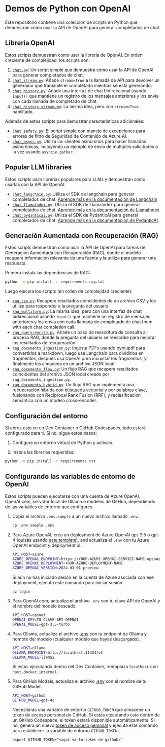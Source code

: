 # Demos de Python con OpenAI

Este repositorio contiene una colección de scripts en Python que demuestran cómo usar la API de OpenAI para generar completados de chat.

## Librería OpenAI

Estos scripts demuestran como usar la libreria de OpenAI. En orden creciente de complejidad, los scripts son:

1. [`chat.py`](./chat.py): Un script simple que demuestra cómo usar la API de OpenAI para generar completados de chat.
2. [`chat_stream.py`](./chat_stream.py): Añade `stream=True` a la llamada de API para devolver un generador que transmite el completado mientras se está generando.
3. [`chat_history.py`](./chat_history.py): Añade una interfaz de chat bidireccional usando `input()` que mantiene un registro de los mensajes anteriores y los envía con cada llamada de completado de chat.
4. [`chat_history_stream.py`](./chat_history_stream.py): La misma idea, pero con `stream=True` habilitado.

Además de estos scripts para demostrar características adicionales:

* [`chat_safety.py`](./chat_safety.py): El script simple con manejo de excepciones para errores de filtro de Seguridad de Contenido de Azure AI.
* [`chat_async.py`](./chat_async.py): Utiliza los clientes asíncronos para hacer llamadas asincrónicas, incluyendo un ejemplo de envío de múltiples solicitudes a la vez usando `asyncio.gather`.

## Popular LLM libraries

Estos scripts usan librerías populares para LLMs y demuestran como usarlas con la API de OpenAI:

* [`chat_langchain.py`](./chat_langchain.py): Utiliza el SDK de langchain para generar completados de chat. [Aprende más en la documentación de Langchain](https://python.langchain.com/docs/get_started/quickstart)
* [`chat_llamaindex.py`](./chat_llamaindex.py): Utiliza el SDK de LlamaIndex para generar completados de chat. [Aprende más en la documentación de LlamaIndex](https://docs.llamaindex.ai/en/stable/)
* [`chat_pydanticai.py`](./chat_pydanticai.py): Utiliza el SDK de PydanticAI para general completados de chat. [Aprende más en la documentación de PydanticAI](https://ai.pydantic.dev/)

## Generación Aumentada con Recuperación (RAG)

Estos scripts demuestran cómo usar la API de OpenAI para tareas de Generación Aumentada con Recuperación (RAG), donde el modelo recupera información relevante de una fuente y la utiliza para generar una respuesta.

Primero instala las dependencias de RAG:

```bash
python -m pip install -r requirements-rag.txt
```

Luego ejecuta los scripts (en orden de complejidad creciente):

* [`rag_csv.py`](./rag.py):  Recupera resultados coincidentes de un archivo CSV y los utiliza para responder a la pregunta del usuario.
* [`rag_multiturn.py`](./rag_multiturn.py):  La misma idea, pero con una interfaz de chat bidireccional usando `input()` que mantiene un registro de mensajes anteriores y los envía con cada llamada de completado de chat.them with each chat completion call.
* [`rag_queryrewrite.py`](./rag_queryrewrite.py): Añade un paso de reescritura de consulta al proceso RAG, donde la pregunta del usuario se reescribe para mejorar los resultados de recuperación.
* [`rag_documents_ingestion.py`](./rag_ingestion.py): Ingesta PDFs usando pymupdf para convertirlos a markdown, luego usa Langchain para dividirlos en fragmentos, después usa OpenAI para incrustar los fragmentos, y finalmente los almacena en un archivo JSON local.
* [`rag_documents_flow.py`](./rag_pdfs.py): Un flujo RAG que recupera resultados coincidentes del archivo JSON local creado por `rag_documents_ingestion.py`.
* [`rag_documents_hybrid.py`](./rag_documents_hybrid.py): Un flujo RAG que implementa una recuperación híbrida con búsqueda vectorial y por palabras clave, fusionando con Reciprocal Rank Fusion (RRF), y reclasificación semántica con un modelo cross-encoder.

## Configuración del entorno

Si abres esto en un Dev Container o GitHub Codespaces, todo estará configurado para ti.
Si no, sigue estos pasos:

1. Configura un entorno virtual de Python y actívalo.

2. Instala las librerías requeridas:

```bash
python -m pip install -r requirements.txt
```

## Configurando las variables de entorno de OpenAI

Estos scripts pueden ejecutarse con una cuenta de Azure OpenAI, OpenAI.com, servidor local de Ollama o modelos de GitHub, dependiendo de las variables de entorno que configures.

1. Copia el archivo `.env.sample` a un nuevo archivo llamado `.env`:

    ```bash
    cp .env.sample .env
    ```

2. Para Azure OpenAI, crea un deployment de Azure OpenAI gpt-3.5 o gpt-4  (quizás usando [este template](https://github.com/Azure-Samples/azure-openai-keyless)), and actualiza el `.env` con tu Azure OpenAI endpoint y deployment id.

    ```bash
    API_HOST=azure
    AZURE_OPENAI_ENDPOINT=https://YOUR-AZURE-OPENAI-SERVICE-NAME.openai.azure.com
    AZURE_OPENAI_DEPLOYMENT=YOUR-AZURE-DEPLOYMENT-NAME
    AZURE_OPENAI_VERSION=2024-03-01-preview
    ```

    Si aún no has iniciado sesión en la cuenta de Azure asociada con ese deployment, ejecuta este comando para iniciar sesión:

    ```shell
    az login
    ```
3. Para OpenAI.com, actualiza el archivo `.env` con tu clave API de OpenAI y el nombre del modelo deseado.

    ```bash
    API_HOST=openai
    OPENAI_KEY=TU-CLAVE-API-OPENAI
    OPENAI_MODEL=gpt-3.5-turbo
    ```

4. Para Ollama, actualiza el archivo [.env](http://_vscodecontentref_/0) con tu endpoint de Ollama y nombre del modelo (cualquier modelo que hayas descargado).

    ```bash
    API_HOST=ollama
    OLLAMA_ENDPOINT=http://localhost:11434/v1
    OLLAMA_MODEL=llama2
    ```

    Si estás ejecutando dentro del Dev Container, reemplaza `localhost` con `host.docker.internal`.

5. Para GitHub Models, actualiza el archivo [.env](http://_vscodecontentref_/1) con el nombre de tu GitHub Model.

    ```bash
    API_HOST=github
    GITHUB_MODEL=gpt-4o
    ```

    Necesitarás una variable de entorno `GITHUB_TOKEN` que almacene un token de acceso personal de GitHub.
    Si estás ejecutando esto dentro de un GitHub Codespace, el token estará disponible automáticamente.
    Si no, genera un nuevo [token de acceso personal](https://github.com/settings/tokens) y ejecuta este comando para establecer la variable de entorno `GITHUB_TOKEN`:

    ```shell
    export GITHUB_TOKEN="<aquí-va-tu-token-de-github>"
